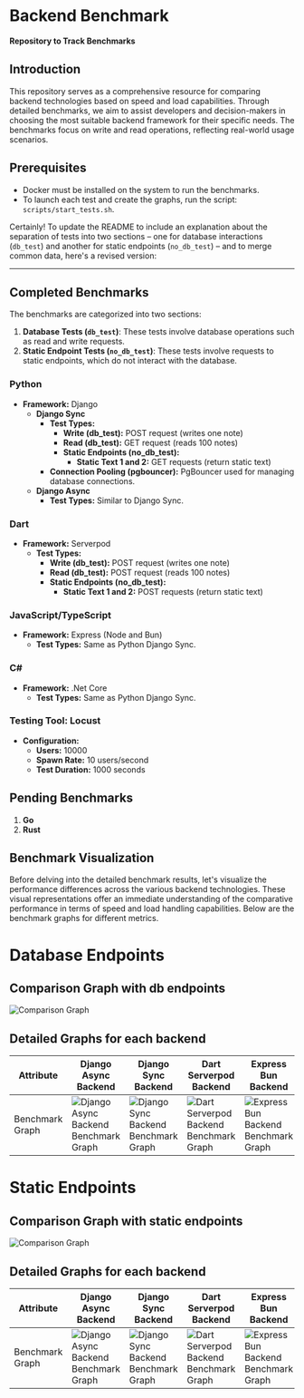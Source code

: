 # Backend Benchmark

**Repository to Track Benchmarks**

## Introduction

This repository serves as a comprehensive resource for comparing backend technologies based on speed and load capabilities. Through detailed benchmarks, we aim to assist developers and decision-makers in choosing the most suitable backend framework for their specific needs. The benchmarks focus on write and read operations, reflecting real-world usage scenarios.

## Prerequisites

- Docker must be installed on the system to run the benchmarks.
- To launch each test and create the graphs, run the script: `scripts/start_tests.sh`.

Certainly! To update the README to include an explanation about the separation of tests into two sections – one for database interactions (`db_test`) and another for static endpoints (`no_db_test`) – and to merge common data, here's a revised version:

---

## Completed Benchmarks

The benchmarks are categorized into two sections:

1. **Database Tests (`db_test`)**: These tests involve database operations such as read and write requests.
2. **Static Endpoint Tests (`no_db_test`)**: These tests involve requests to static endpoints, which do not interact with the database.

### Python

- **Framework:** Django
  - **Django Sync**
    - **Test Types:**
      - **Write (db_test):** POST request (writes one note)
      - **Read (db_test):** GET request (reads 100 notes)
      - **Static Endpoints (no_db_test):**
        - **Static Text 1 and 2:** GET requests (return static text)
    - **Connection Pooling (pgbouncer):** PgBouncer used for managing database connections.
  - **Django Async**
    - **Test Types:** Similar to Django Sync.

### Dart

- **Framework:** Serverpod
  - **Test Types:**
    - **Write (db_test):** POST request (writes one note)
    - **Read (db_test):** POST request (reads 100 notes)
    - **Static Endpoints (no_db_test):**
      - **Static Text 1 and 2:** POST requests (return static text)

### JavaScript/TypeScript

- **Framework:** Express (Node and Bun)
  - **Test Types:** Same as Python Django Sync.

### C#

- **Framework:** .Net Core
  - **Test Types:** Same as Python Django Sync.

### Testing Tool: Locust

- **Configuration:**
  - **Users:** 10000
  - **Spawn Rate:** 10 users/second
  - **Test Duration:** 1000 seconds

## Pending Benchmarks

1. **Go**
2. **Rust**

## Benchmark Visualization

Before delving into the detailed benchmark results, let's visualize the performance differences across the various backend technologies. These visual representations offer an immediate understanding of the comparative performance in terms of speed and load handling capabilities. Below are the benchmark graphs for different metrics.

# Database Endpoints

## Comparison Graph with db endpoints

![Comparison Graph](comparison_graph_db_test.png?v=1706367832)

## Detailed Graphs for each backend

| Attribute       | Django Async Backend                                                                                                | Django Sync Backend                                                                                               | Dart Serverpod Backend                                                                                            | Express Bun Backend                                                                                                   | Express Node Backend                                                                                                    | C# .NET Backend                                                                                            |
| --------------- | ------------------------------------------------------------------------------------------------------------------- | ----------------------------------------------------------------------------------------------------------------- | ----------------------------------------------------------------------------------------------------------------- | --------------------------------------------------------------------------------------------------------------------- | ----------------------------------------------------------------------------------------------------------------------- | ---------------------------------------------------------------------------------------------------------- |
| Benchmark Graph | ![Django Async Backend Benchmark Graph](/backends/python/django-async/tests/results/db_test/graph.png?v=1706367832) | ![Django Sync Backend Benchmark Graph](/backends/python/django-sync/tests/results/db_test/graph.png?v=1706367832) | ![Dart Serverpod Backend Benchmark Graph](/backends/dart/server-pod/tests/results/db_test/graph.png?v=1706367832) | ![Express Bun Backend Benchmark Graph](/backends/javascript/express-bun/tests/results/db_test/graph.png?v=1706367832) | ![Express Node Backend Benchmark Graph](/backends/javascript/express-node/tests/results/db_test/graph.png?v=1706367832) | ![C# .NET Backend Benchmark Graph](/backends/c_sharp/dot-net/tests/results/db_test/graph.png?v=1706367832) |

# Static Endpoints

## Comparison Graph with static endpoints

![Comparison Graph](comparison_graph_no_db_test.png?v=1706367832)

## Detailed Graphs for each backend

| Attribute       | Django Async Backend                                                                                                   | Django Sync Backend                                                                                                  | Dart Serverpod Backend                                                                                               | Express Bun Backend                                                                                                      | Express Node Backend                                                                                                       | C# .NET Backend                                                                                               |
| --------------- | ---------------------------------------------------------------------------------------------------------------------- | -------------------------------------------------------------------------------------------------------------------- | -------------------------------------------------------------------------------------------------------------------- | ------------------------------------------------------------------------------------------------------------------------ | -------------------------------------------------------------------------------------------------------------------------- | ------------------------------------------------------------------------------------------------------------- |
| Benchmark Graph | ![Django Async Backend Benchmark Graph](/backends/python/django-async/tests/results/no_db_test/graph.png?v=1706367832) | ![Django Sync Backend Benchmark Graph](/backends/python/django-sync/tests/results/no_db_test/graph.png?v=1706367832) | ![Dart Serverpod Backend Benchmark Graph](/backends/dart/server-pod/tests/results/no_db_test/graph.png?v=1706367832) | ![Express Bun Backend Benchmark Graph](/backends/javascript/express-bun/tests/results/no_db_test/graph.png?v=1706367832) | ![Express Node Backend Benchmark Graph](/backends/javascript/express-node/tests/results/no_db_test/graph.png?v=1706367832) | ![C# .NET Backend Benchmark Graph](/backends/c_sharp/dot-net/tests/results/no_db_test/graph.png?v=1706367832) |
